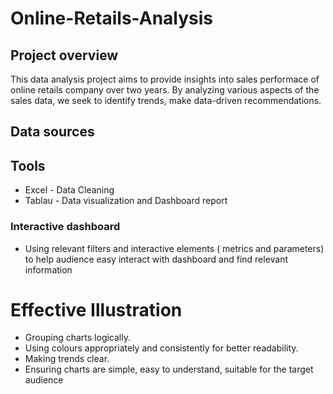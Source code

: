 # Online-Retails-Analysis
## Project overview 
This data analysis project aims to provide insights into sales performace of online retails company over two years. By analyzing various aspects of the sales data, we seek to identify trends, make data-driven recommendations.
## Data sources


## Tools
-  Excel - Data Cleaning
-  Tablau - Data visualization and Dashboard report

### Interactive dashboard
-  Using relevant filters and interactive elements ( metrics and parameters) to help audience easy interact with dashboard and find relevant information 
# Effective Illustration
- Grouping charts logically.
- Using colours appropriately and consistently for better readability.
- Making trends clear.
- Ensuring charts are simple, easy to understand, suitable for the target audience
